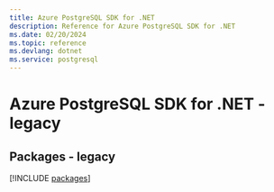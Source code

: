 ```yaml
---
title: Azure PostgreSQL SDK for .NET
description: Reference for Azure PostgreSQL SDK for .NET
ms.date: 02/20/2024
ms.topic: reference
ms.devlang: dotnet
ms.service: postgresql
---
```

# Azure PostgreSQL SDK for .NET - legacy
## Packages - legacy
[!INCLUDE [packages](postgresql-index.md)]